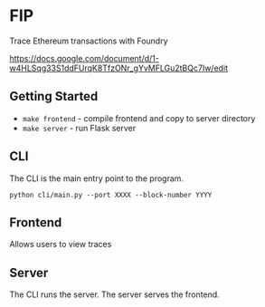 # FIP

Trace Ethereum transactions with Foundry

https://docs.google.com/document/d/1-w4HLSqg33S1ddFUrqK8TfzONr_gYvMFLGu2tBQc7Iw/edit

## Getting Started

- `make frontend` - compile frontend and copy to server directory
- `make server` - run Flask server

## CLI

The CLI is the main entry point to the program.

`python cli/main.py --port XXXX --block-number YYYY`

## Frontend

Allows users to view traces

## Server

The CLI runs the server. The server serves the frontend.
